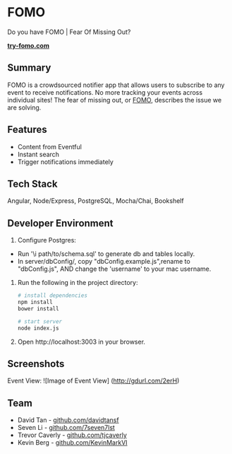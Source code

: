 # FOMO

Do you have FOMO | Fear Of Missing Out?

__[try-fomo.com](http://www.try-fomo.com)__

## Summary

FOMO is a crowdsourced notifier app that allows users to subscribe to any event to receive notifications. No more tracking your events across individual sites! The fear of missing out, or [FOMO](http://en.wikipedia.org/wiki/Fear_of_missing_out), describes the issue we are solving.

## Features

- Content from Eventful
- Instant search
- Trigger notifications immediately

## Tech Stack

Angular, Node/Express, PostgreSQL, Mocha/Chai, Bookshelf

## Developer Environment

1. Configure Postgres:
 - Run '\i path/to/schema.sql' to generate db and tables locally.
 - In server/dbConfig/, copy "dbConfig.example.js",rename to "dbConfig.js", AND change the 'username' to your mac username.

1. Run the following in the project directory:

    ```sh
    # install dependencies
    npm install
    bower install

    # start server
    node index.js
    ```

1. Open http://localhost:3003 in your browser.

## Screenshots

Event View:
![Image of Event View]
(http://gdurl.com/2erH)

## Team

- David Tan - [github.com/davidtansf](https://github.com/davidtansf)
- Seven Li - [github.com/7seven7lst](https://github.com/7seven7lst)
- Trevor Caverly - [github.com/tjcaverly](https://github.com/tjcaverly)
- Kevin Berg - [github.com/KevinMarkVI](https://github.com/KevinMarkVI)
